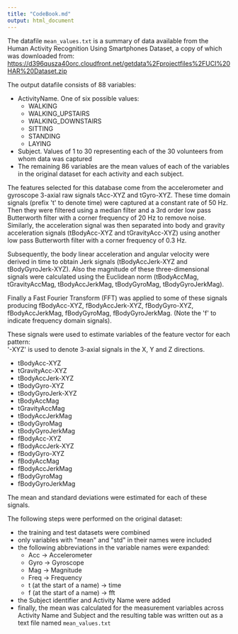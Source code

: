 ```yaml
---
title: "CodeBook.md"
output: html_document
---
```


The datafile `mean_values.txt` is a summary of data available from the Human Activity Recognition
Using Smartphones Dataset, a copy of which was downloaded from:
https://d396qusza40orc.cloudfront.net/getdata%2Fprojectfiles%2FUCI%20HAR%20Dataset.zip

The output datafile consists of 88 variables:

* ActivityName. One of six possible values:  
    + WALKING
    + WALKING_UPSTAIRS
    + WALKING_DOWNSTAIRS
    + SITTING
    + STANDING
    + LAYING
* Subject. Values of 1 to 30 representing each of the 30 volunteers from whom data was captured
* The remaining 86 variables are the mean values of each of the variables in the original dataset for each activity and each subject.

The features selected for this database come from the accelerometer and gyroscope 3-axial raw signals tAcc-XYZ and tGyro-XYZ. These time domain signals (prefix 't' to denote time) were captured at a constant rate of 50 Hz. Then they were filtered using a median filter and a 3rd order low pass Butterworth filter with a corner frequency of 20 Hz to remove noise. Similarly, the acceleration signal was then separated into body and gravity acceleration signals (tBodyAcc-XYZ and tGravityAcc-XYZ) using another low pass Butterworth filter with a corner frequency of 0.3 Hz. 

Subsequently, the body linear acceleration and angular velocity were derived in time to obtain Jerk signals (tBodyAccJerk-XYZ and tBodyGyroJerk-XYZ). Also the magnitude of these three-dimensional signals were calculated using the Euclidean norm (tBodyAccMag, tGravityAccMag, tBodyAccJerkMag, tBodyGyroMag, tBodyGyroJerkMag). 

Finally a Fast Fourier Transform (FFT) was applied to some of these signals producing fBodyAcc-XYZ, fBodyAccJerk-XYZ, fBodyGyro-XYZ, fBodyAccJerkMag, fBodyGyroMag, fBodyGyroJerkMag. (Note the 'f' to indicate frequency domain signals). 

These signals were used to estimate variables of the feature vector for each pattern:  
'-XYZ' is used to denote 3-axial signals in the X, Y and Z directions.

*  tBodyAcc-XYZ
*  tGravityAcc-XYZ
*  tBodyAccJerk-XYZ
*  tBodyGyro-XYZ
*  tBodyGyroJerk-XYZ
*  tBodyAccMag
*  tGravityAccMag
*  tBodyAccJerkMag
*  tBodyGyroMag
*  tBodyGyroJerkMag
*  fBodyAcc-XYZ
*  fBodyAccJerk-XYZ
*  fBodyGyro-XYZ
*  fBodyAccMag
*  fBodyAccJerkMag
*  fBodyGyroMag
*  fBodyGyroJerkMag

The mean and standard deviations were estimated for each of these signals.


The following steps were performed on the original dataset:

*  the training and test datasets were combined
*  only variables with "mean" and "std" in their names were included
*  the following abbreviations in the variable names were expanded:
    + Acc -> Accelerometer
    + Gyro -> Gyroscope
    + Mag -> Magnitude
    + Freq -> Frequency
    + t (at the start of a name) -> time
    + f (at the start of a name) -> fft
*  the Subject identifier and Activity Name were added 
*  finally, the mean was calculated for the measurement variables across Activity Name and Subject
   and the resulting table was written out as a text file named `mean_values.txt`


